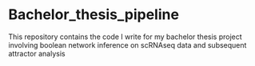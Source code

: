 # Bachelor_thesis_pipeline
This repository contains the code I write for my bachelor thesis project involving boolean network inference on scRNAseq data and subsequent attractor analysis
